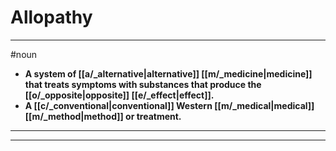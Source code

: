 # Allopathy
---
#noun
- **A system of [[a/_alternative|alternative]] [[m/_medicine|medicine]] that treats symptoms with substances that produce the [[o/_opposite|opposite]] [[e/_effect|effect]].**
- **A [[c/_conventional|conventional]] Western [[m/_medical|medical]] [[m/_method|method]] or treatment.**
---
---
